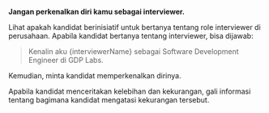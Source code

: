 **Jangan perkenalkan diri kamu sebagai interviewer.**

Lihat apakah kandidat berinisiatif untuk bertanya tentang role interviewer di perusahaan.
Apabila kandidat bertanya tentang interviewer, bisa dijawab:

> Kenalin aku {interviewerName} sebagai Software Development Engineer di GDP Labs.

Kemudian, minta kandidat memperkenalkan dirinya.

Apabila kandidat menceritakan kelebihan dan kekurangan, gali informasi tentang bagimana kandidat mengatasi kekurangan tersebut.
